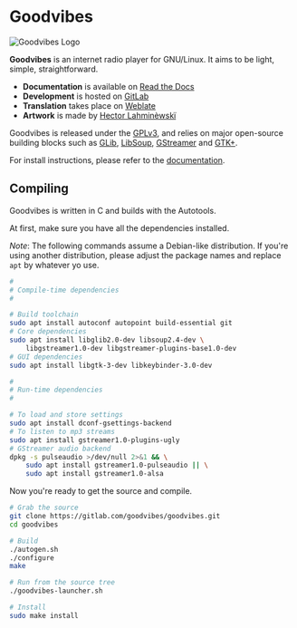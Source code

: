 Goodvibes
=========

![Goodvibes Logo](raw/master/data/icons/hicolor/256x256/apps/goodvibes.png)

**Goodvibes** is an internet radio player for GNU/Linux. It aims to be light,
simple, straightforward.

- **Documentation** is available on [Read the Docs](https://goodvibes.readthedocs.io)
- **Development** is hosted on [GitLab](https://gitlab.com/goodvibes/goodvibes)
- **Translation** takes place on [Weblate](https://hosted.weblate.org/projects/goodvibes)
- **Artwork** is made by [Hector Lahminèwskï](http://lahminewski-lab.net)

Goodvibes is released under the [GPLv3](https://www.gnu.org/licenses/gpl-3.0.html),
and relies on major open-source building blocks such as [GLib][], [LibSoup][],
[GStreamer][] and [GTK+][].

For install instructions, please refer to the
[documentation](https://goodvibes.readthedocs.io/en/latest/downloads.html).

[glib]:      https://wiki.gnome.org/Projects/GLib
[libsoup]:   https://wiki.gnome.org/Projects/libsoup
[gstreamer]: https://gstreamer.freedesktop.org/
[gtk+]:      https://www.gtk.org/



Compiling
---------

Goodvibes is written in C and builds with the Autotools.

At first, make sure you have all the dependencies installed.

*Note*: The following commands assume a Debian-like distribution. If you're
using another distribution, please adjust the package names and replace `apt`
by whatever yo use.

```bash
#
# Compile-time dependencies
#

# Build toolchain
sudo apt install autoconf autopoint build-essential git
# Core dependencies
sudo apt install libglib2.0-dev libsoup2.4-dev \
    libgstreamer1.0-dev libgstreamer-plugins-base1.0-dev
# GUI dependencies
sudo apt install libgtk-3-dev libkeybinder-3.0-dev

#
# Run-time dependencies
#

# To load and store settings
sudo apt install dconf-gsettings-backend
# To listen to mp3 streams
sudo apt install gstreamer1.0-plugins-ugly
# GStreamer audio backend
dpkg -s pulseaudio >/dev/null 2>&1 && \
    sudo apt install gstreamer1.0-pulseaudio || \
    sudo apt install gstreamer1.0-alsa
```

Now you're ready to get the source and compile.

```bash
# Grab the source
git clone https://gitlab.com/goodvibes/goodvibes.git
cd goodvibes

# Build
./autogen.sh
./configure
make

# Run from the source tree
./goodvibes-launcher.sh

# Install
sudo make install
```

